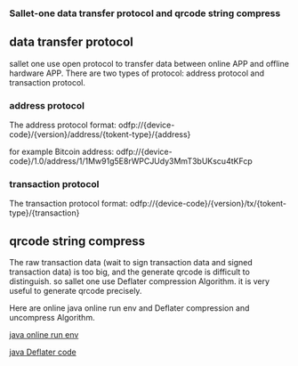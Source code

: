 ### Sallet-one data transfer protocol and qrcode string compress

## data transfer protocol
sallet one use open protocol to transfer data between online APP and offline hardware APP. There are two types of protocol: address protocol and transaction protocol.

### address protocol
The address protocol format: odfp://{device-code}/{version}/address/{tokent-type}/{address}

for example Bitcoin address: odfp://{device-code}/1.0/address/1/1Mw91g5E8rWPCJUdy3MmT3bUKscu4tKFcp

### transaction protocol
The transaction protocol format: odfp://{device-code}/{version}/tx/{tokent-type}/{transaction}


## qrcode string compress
The raw transaction data (wait to sign transaction data and signed transaction data) is too big, and the generate qrcode is difficult to distinguish. so
sallet one use Deflater compression Algorithm. it is very useful to generate qrcode precisely. 

Here are online java online run env and Deflater compression and uncompress Algorithm.

[java online run env](https://www.programiz.com/java-programming/online-compiler/)

[java Deflater code](https://www.programiz.com/java-programming/online-compiler/)
